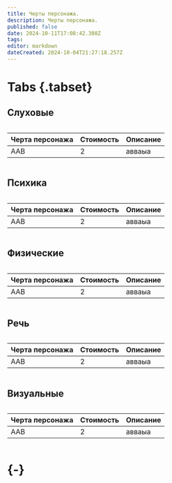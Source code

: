 ```yaml
---
title: Черты персонажа.
description: Черты персонажа.
published: false
date: 2024-10-11T17:08:42.308Z
tags: 
editor: markdown
dateCreated: 2024-10-04T21:27:18.257Z
---
```



# Tabs {.tabset}
## Слуховые

<center style="overflow-x: auto">
  <table class="traits">
    <thead>
      <tr>
        <th>Черта персонажа</th>
        <th>Стоимость</th>
        <th>Описание</th>
      </tr>
    </thead>
    <tbody>
      <tr>
        <td>ААВ</td>
        <td>2</td>
        <td>авваыа</td>
      </tr>
    </tbody>
  </table>
</center>

## Психика

<center style="overflow-x: auto">
  <table class="traits">
    <thead>
      <tr>
        <th>Черта персонажа</th>
        <th>Стоимость</th>
        <th>Описание</th>
      </tr>
    </thead>
    <tbody>
      <tr>
        <td>ААВ</td>
        <td>2</td>
        <td>авваыа</td>
      </tr>
    </tbody>
  </table>
</center>

## Физические

<center style="overflow-x: auto">
  <table class="traits">
    <thead>
      <tr>
        <th>Черта персонажа</th>
        <th>Стоимость</th>
        <th>Описание</th>
      </tr>
    </thead>
    <tbody>
      <tr>
        <td>ААВ</td>
        <td>2</td>
        <td>авваыа</td>
      </tr>
    </tbody>
  </table>
</center>

## Речь

<center style="overflow-x: auto">
  <table class="traits">
    <thead>
      <tr>
        <th>Черта персонажа</th>
        <th>Стоимость</th>
        <th>Описание</th>
      </tr>
    </thead>
    <tbody>
      <tr>
        <td>ААВ</td>
        <td>2</td>
        <td>авваыа</td>
      </tr>
    </tbody>
  </table>
</center>

## Визуальные

<center style="overflow-x: auto">
  <table class="traits">
    <thead>
      <tr>
        <th>Черта персонажа</th>
        <th>Стоимость</th>
        <th>Описание</th>
      </tr>
    </thead>
    <tbody>
      <tr>
        <td>ААВ</td>
        <td>2</td>
        <td>авваыа</td>
      </tr>
    </tbody>
  </table>
</center>

# {-}